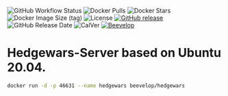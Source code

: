 ![GitHub Workflow Status](https://img.shields.io/github/workflow/status/beevelop/docker-hedgewars/Docker%20Image?style=for-the-badge)
![Docker Pulls](https://img.shields.io/docker/pulls/beevelop/hedgewars.svg?style=for-the-badge)
![Docker Stars](https://img.shields.io/docker/stars/beevelop/hedgewars?style=for-the-badge)
![Docker Image Size (tag)](https://img.shields.io/docker/image-size/beevelop/hedgewars/latest?style=for-the-badge)
![License](https://img.shields.io/github/license/beevelop/docker-hedgewars?style=for-the-badge)
[![GitHub release](https://img.shields.io/github/release/beevelop/docker-hedgewars.svg?style=for-the-badge)](https://github.com/beevelop/docker-hedgewars/releases)
![GitHub Release Date](https://img.shields.io/github/release-date/beevelop/docker-hedgewars?style=for-the-badge)
![CalVer](https://img.shields.io/badge/CalVer-YYYY.MM.MICRO-22bfda.svg?style=for-the-badge)
[![Beevelop](https://img.shields.io/badge/-%20Made%20with%20%F0%9F%8D%AF%20by%20%F0%9F%90%9Dvelop-blue.svg?style=for-the-badge)](https://beevelop.com)

# Hedgewars-Server based on Ubuntu 20.04.

```sh
docker run -d -p 46631 --name hedgewars beevelop/hedgewars
```
